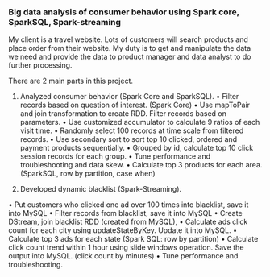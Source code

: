 ### Big data analysis of consumer behavior using Spark core, SparkSQL, Spark-streaming

My client is a travel website. Lots of customers will search products and place order from their website. My duty is to get and manipulate the data we need and provide the data to product manager and data analyst to do further processing.

There are 2 main parts in this project.
1. Analyzed consumer behavior (Spark Core and SparkSQL). 
•	Filter records based on question of interest. (Spark Core)
•	Use mapToPair and join transformation to create RDD. Filter records based on parameters.
•	Use customized accumulator to calculate 9 ratios of each visit time.
•	Randomly select 100 records at time scale from filtered records.
•	Use secondary sort to sort top 10 clicked, ordered and payment products sequentially.
•	Grouped by id, calculate top 10 click session records for each group.
•	Tune performance and troubleshooting and data skew.
•	Calculate top 3 products for each area. (SparkSQL, row by partition, case when)

2. Developed dynamic blacklist (Spark-Streaming). 

•	Put customers who clicked one ad over 100 times into blacklist, save it into MySQL
•	Filter records from blacklist, save it into MySQL
•	Create DStream, join blacklist RDD (created from MySQL), 
•	Calculate ads click count for each city using updateStateByKey. Update it into MySQL.
•	Calculate top 3 ads for each state (Spark SQL: row by partition)
•	Calculate click count trend within 1 hour using slide windows operation. Save the output into MySQL. (click count by minutes)
•	Tune performance and troubleshooting.
